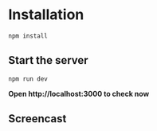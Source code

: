 # Installation
```
npm install
```
## Start the server
```
npm run dev
```


**Open http://localhost:3000 to check now**

## Screencast

